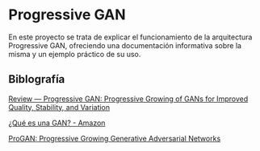 # Progressive GAN

En este proyecto se trata de explicar el funcionamiento de la arquitectura Progressive GAN, ofreciendo una documentación informativa sobre la misma y un ejemplo práctico de su uso.

## Biblografía

<a href="https://sh-tsang.medium.com/review-progressive-gan-progressive-growing-of-gans-for-improved-quality-stability-and-d3731ca597ea">Review — Progressive GAN: Progressive Growing of GANs for Improved Quality, Stability, and Variation</a>

<a href="https://aws.amazon.com/es/what-is/gan/">¿Qué es una GAN? - Amazon</a>

<a href="https://blog.paperspace.com/progan/">ProGAN: Progressive Growing Generative Adversarial Networks</a>

